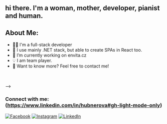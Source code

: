 ## hi there. I'm a woman, mother, developer, pianist and human.
## About Me:
- 👨‍💻 I'm a full-stack developer
- 🌱 I use mainly .NET stack, but able to create SPAs in React too.
- 🔭 I’m currently working on envita.cz
- 💡 I am team player.
- 💬 Want to know more? Feel free to contact me!
<br />
<br />
-->

### Connect with me: (https://www.linkedin.com/in/hubnerova#gh-light-mode-only)
[![Facebook](https://img.shields.io/badge/Facebook-%231877F2.svg?logo=Facebook&logoColor=white)](https://facebook.com/darbie.cz) 
[![Instagram](https://img.shields.io/badge/Instagram-%23E4405F.svg?logo=Instagram&logoColor=white)](https://www.instagram.com/darbie.cz) 
[![LinkedIn](https://img.shields.io/badge/LinkedIn-%230077B5.svg?logo=linkedin&logoColor=white)](https://www.linkedin.com/in/hubnerova) 
<br />
<br />
